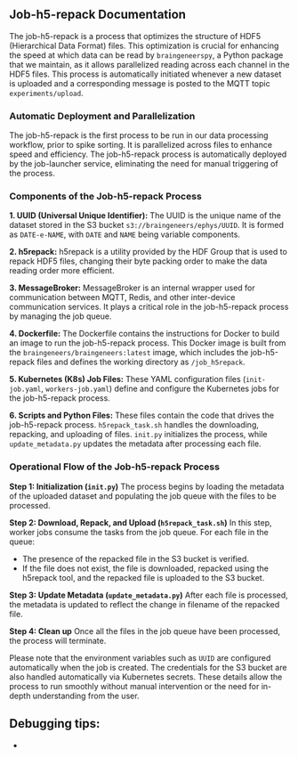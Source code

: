 ## Job-h5-repack Documentation

The job-h5-repack is a process that optimizes the structure of HDF5 (Hierarchical Data Format) files. This optimization is crucial for enhancing the speed at which data can be read by `braingeneerspy`, a Python package that we maintain, as it allows parallelized reading across each channel in the HDF5 files. This process is automatically initiated whenever a new dataset is uploaded and a corresponding message is posted to the MQTT topic `experiments/upload`. 

### Automatic Deployment and Parallelization 

The job-h5-repack is the first process to be run in our data processing workflow, prior to spike sorting. It is parallelized across files to enhance speed and efficiency. The job-h5-repack process is automatically deployed by the job-launcher service, eliminating the need for manual triggering of the process.

### Components of the Job-h5-repack Process

**1. UUID (Universal Unique Identifier):**
The UUID is the unique name of the dataset stored in the S3 bucket `s3://braingeneers/ephys/UUID`. It is formed as `DATE-e-NAME`, with `DATE` and `NAME` being variable components.

**2. h5repack:**
h5repack is a utility provided by the HDF Group that is used to repack HDF5 files, changing their byte packing order to make the data reading order more efficient.

**3. MessageBroker:**
MessageBroker is an internal wrapper used for communication between MQTT, Redis, and other inter-device communication services. It plays a critical role in the job-h5-repack process by managing the job queue.

**4. Dockerfile:**
The Dockerfile contains the instructions for Docker to build an image to run the job-h5-repack process. This Docker image is built from the `braingeneers/braingeneers:latest` image, which includes the job-h5-repack files and defines the working directory as `/job_h5repack`. 

**5. Kubernetes (K8s) Job Files:**
These YAML configuration files (`init-job.yaml`, `workers-job.yaml`) define and configure the Kubernetes jobs for the job-h5-repack process. 

**6. Scripts and Python Files:**
These files contain the code that drives the job-h5-repack process. `h5repack_task.sh` handles the downloading, repacking, and uploading of files. `init.py` initializes the process, while `update_metadata.py` updates the metadata after processing each file.

### Operational Flow of the Job-h5-repack Process

**Step 1: Initialization (`init.py`)**
The process begins by loading the metadata of the uploaded dataset and populating the job queue with the files to be processed.

**Step 2: Download, Repack, and Upload (`h5repack_task.sh`)**
In this step, worker jobs consume the tasks from the job queue. For each file in the queue:

* The presence of the repacked file in the S3 bucket is verified.
* If the file does not exist, the file is downloaded, repacked using the h5repack tool, and the repacked file is uploaded to the S3 bucket.

**Step 3: Update Metadata (`update_metadata.py`)**
After each file is processed, the metadata is updated to reflect the change in filename of the repacked file.

**Step 4: Clean up**
Once all the files in the job queue have been processed, the process will terminate.

Please note that the environment variables such as `UUID` are configured automatically when the job is created. The credentials for the S3 bucket are also handled automatically via Kubernetes secrets. These details allow the process to run smoothly without manual intervention or the need for in-depth understanding from the user.

## Debugging tips:
- 